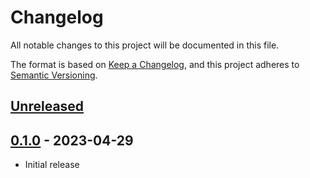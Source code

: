 # Changelog

All notable changes to this project will be documented in this file.

The format is based on [Keep a Changelog](https://keepachangelog.com/en/1.1.0/),
and this project adheres to [Semantic Versioning](https://semver.org/spec/v2.0.0.html).

## [Unreleased]

## [0.1.0] - 2023-04-29

- Initial release

[unreleased]: https://github.com/qligier/fhir-ig-action/compare/v0.1.0...HEAD
[0.1.0]: https://github.com/qligier/fhir-ig-action/releases/tag/v0.1.0
